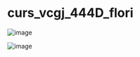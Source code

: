 # curs_vcgj_444D_flori







![image](https://github.com/andrei162/curs_vcgj_444D_flori/assets/103361643/4a805a2d-aac4-4a31-9b75-26752eed8712)

![image](https://github.com/andrei162/curs_vcgj_444D_flori/assets/103361643/fa863762-f1e8-453f-9d9e-5919dc68aaba)




